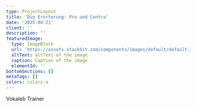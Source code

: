 ```yaml
---
type: ProjectLayout
title: 'Die Erörterung: Pro und Contra'
date: '2025-04-21'
client: ''
description: ''
featuredImage:
  type: ImageBlock
  url: 'https://assets.stackbit.com/components/images/default/default-image.png'
  altText: altText of the image
  caption: Caption of the image
  elementId: ''
bottomSections: []
metaTags: []
colors: colors-a
---
```

Vokaleb Trainer

